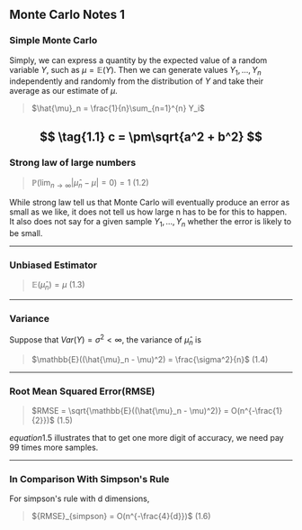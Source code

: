 ## Monte Carlo Notes 1

### Simple Monte Carlo

Simply, we can express a quantity by the expected value of a random variable $Y$, such as $\mu = \mathbb{E}(Y)$. Then we can generate values $Y_1,...,Y_n$ independently and randomly from the distribution of $Y$ and take their average as our estimate of $\mu$.

>$\hat{\mu}_n = \frac{1}{n}\sum_{n=1}^{n} Y_i$ 

$$
\tag{1.1} c = \pm\sqrt{a^2 + b^2}
$$
---

### Strong law of large numbers

> $\mathbb{P}(\lim_{n\to\infty} |\hat{\mu}_n-\mu| = 0) = 1$ (1.2)

While strong law tell us that Monte Carlo will eventually produce an error as small as we like, it does not tell us how large n has to be for this to happen. It also does not say for a given sample $Y_1, ..., Y_n$ whether the error is likely to be small.

---

### Unbiased Estimator

> $\mathbb{E}(\hat{\mu}_n) = \mu$ (1.3)

---

### Variance

Suppose that $Var(Y) = \sigma^2 < \infty$, the variance of $\hat{\mu}_n$ is

> $\mathbb{E}((\hat{\mu}_n - \mu)^2) = \frac{\sigma^2}{n}$ (1.4)

---

### Root Mean Squared Error(RMSE)

> $RMSE = \sqrt{\mathbb{E}((\hat{\mu}_n - \mu)^2)} = O(n^{-\frac{1}{2}})$ (1.5)

$equation 1.5$ illustrates that to get one more digit of accuracy, we need pay 99 times more samples.

---

### In Comparison With Simpson's Rule

For simpson's rule with d dimensions,

> ${RMSE}_{simpson} = O(n^{-\frac{4}{d}})$ (1.6)